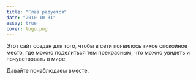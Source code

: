 ```yaml
---
title: "Глаз радуется"
date: "2010-10-31"
essay: true
cover: logo.png
---
```


Этот сайт создан для того, чтобы в сети появилось тихое спокойное место, где можно поделиться тем прекрасным, что можно увидеть и почувствовать в мире.

Давайте понаблюдаем вместе.
